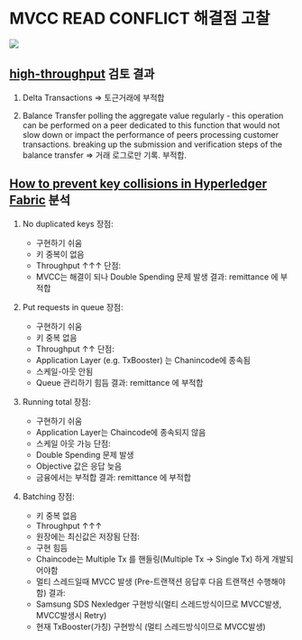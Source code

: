 # MVCC READ CONFLICT 해결점 고찰

![](https://image.slidesharecdn.com/fabric-high-throughtput-190916161316/95/fabric-highthroughtput-19-1024.jpg?cb=1569051575)

## [high-throughput](https://github.com/hyperledger/fabric-samples/tree/master/high-throughput) 검토 결과
1. Delta Transactions
    => 토근거래에 부적합

2. Balance Transfer
polling the aggregate value regularly - this operation can be performed on a peer dedicated to this function that would not slow down or impact the performance of peers processing customer transactions.
breaking up the submission and verification steps of the balance transfer
    => 거래 로그로만 기록. 부적합.

## [How to prevent key collisions in Hyperledger Fabric](https://medium.com/@gatakka/how-to-prevent-key-collisions-in-hyperledger-fabric-chaincode-303700716733) 분석

1. No duplicated keys
    장점:
    - 구현하기 쉬움
    - 키 중복이 없음
    - Throughput ↑↑↑
    단점:
    - MVCC는 해결이 되나 Double Spending 문제 발생
    결과: remittance 에 부적합

2. Put requests in queue
    장점:
    - 구현하기 쉬움
    - 키 중복 없음
    - Throughput ↑↑
    단점:
    - Application Layer (e.g. TxBooster) 는 Chanincode에 종속됨
    - 스케일-아웃 안됨
    - Queue 관리하기 힘듬
    결과: remittance 에 부적합

3. Running total
    장점:
    - 구현하기 쉬움
    - Application Layer는 Chaincode에 종속되지 않음
    - 스케일 아웃 가능
    단점:
    - Double Spending 문제 발생
    - Objective 값은 응답 늦음
    - 금융에서는 부적합
    결과: remittance 에 부적합

4. Batching
    장점:
    - 키 중복 없음
    - Throughput ↑↑↑
    - 원장에는 최신값은 저장됨
    단점:
    - 구현 힘듬
    - Chaincode는 Multiple Tx 를 핸들링(Multiple Tx → Single Tx) 하게 개발되어야함
    - 멀티 스레드일때 MVCC 발생 (Pre-트랜잭션 응답후 다음 트랜잭션 수행해야함)
    결과:
    - Samsung SDS Nexledger 구현방식(멀티 스레드방식이므로 MVCC발생, MVCC발생시 Retry)
    - 현재 TxBooster(가칭) 구현방식 (멀티 스레드방식이므로 MVCC발생)
